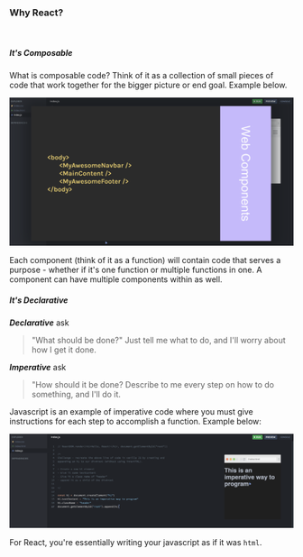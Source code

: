 ### Why React?

<br/>

##### It's Composable

What is composable code? Think of it as a collection of small pieces of code that work together for the bigger picture or end goal. Example below.

![](../images/info_6.png)

Each component (think of it as a function) will contain code that serves a purpose - whether if it's one function or multiple functions in one. A component can have multiple components within as well.
<br/>

##### It's Declarative

**_Declarative_** ask

> "What should be done?"
> Just tell me what to do, and I'll worry about how I get it done.

**_Imperative_** ask

> "How should it be done?
> Describe to me every step on how to do something, and I'll do it.

Javascript is an example of imperative code where you must give instructions for each step to accomplish a function. Example below:

![](../images/info_7.png)

For React, you're essentially writing your javascript as if it was `html`.
